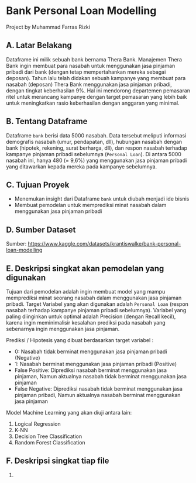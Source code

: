 # Bank Personal Loan Modelling
Project by Muhammad Farras Rizki


## A. Latar Belakang
Dataframe ini milik sebuah bank bernama Thera Bank. Manajemen Thera Bank ingin membuat para nasabah untuk menggunakan jasa pinjaman pribadi dari bank (dengan tetap mempertahankan mereka sebagai deposan). Tahun lalu telah didakan sebuah kampanye yang membuat para nasabah (deposan) Thera Bank menggunakan jasa pinjaman pribadi, dengan tingkat keberhasilan 9%. Hal ini mendorong departemen pemasaran ritel untuk merancang kampanye dengan target pemasaran yang lebih baik untuk meningkatkan rasio keberhasilan dengan anggaran yang minimal.


## B. Tentang Dataframe
Dataframe `bank` berisi data 5000 nasabah. Data tersebut meliputi informasi demografis nasabah (umur, pendapatan, dll), hubungan nasabah dengan bank (hipotek, rekening, surat berharga, dll), dan respon nasabah terhadap kampanye pinjaman pribadi sebelumnya (`Personal Loan`). Di antara 5000 nasabah ini, hanya 480 (= 9,6%) yang menggunakan jasa pinjaman pribadi yang ditawarkan kepada mereka pada kampanye sebelumnya.


## C. Tujuan Proyek
- Menemukan insight dari Dataframe `bank` untuk diubah menjadi ide bisnis
- Membuat pemodelan untuk memprediksi minat nasabah dalam menggunakan jasa pinjaman pribadi


## D. Sumber Dataset
Sumber: https://www.kaggle.com/datasets/krantiswalke/bank-personal-loan-modelling


## E. Deskripsi singkat akan pemodelan yang digunakan
Tujuan dari pemodelan adalah ingin membuat model yang mampu memprediksi minat seorang nasabah dalam menggunakan jasa pinjaman pribadi. Target Variabel yang akan digunakan adalah `Personal Loan` (respon nasabah terhadap kampanye pinjaman pribadi sebelumnya). Variabel yang paling diinginkan untuk optimal adalah Precision (dengan Recall kecil), karena ingin meminimalisir kesalahan prediksi pada nasabah yang sebenarnya ingin menggunakan jasa pinjaman.

Prediksi / Hipotesis yang dibuat berdasarkan target variabel :
- 0: Nasabah tidak berminat menggunakan jasa pinjaman pribadi (Negative)
- 1: Nasabah berminat menggunakan jasa pinjaman pribadi (Positive)
- False Positive: Diprediksi nasabah berminat menggunakan jasa pinjaman, Namun aktualnya nasabah tidak berminat menggunakan jasa pinjaman
- False Negative: Diprediksi nasabah tidak berminat menggunakan jasa pinjaman pribadi, Namun aktualnya nasabah berminat menggunakan jasa pinjaman

Model Machine Learning yang akan diuji antara lain:
1. Logical Regression
2. K-NN
3. Decision Tree Classification
4. Random Forest Classification


## F. Deskripsi singkat tiap file
1. 
 
